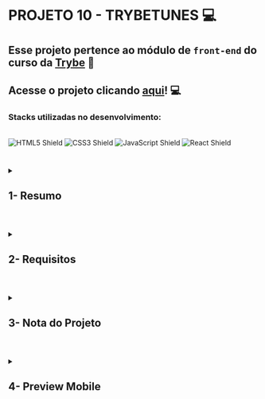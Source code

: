 # PROJETO 10 - TRYBETUNES :computer:

## Esse projeto pertence ao módulo de `front-end` do curso da [Trybe](https://www.betrybe.com/) :green_heart:

## Acesse o projeto clicando [aqui](https://jonnoliveira.github.io/trybe-project-10-trybetunes/)! :computer:
 
### Stacks utilizadas no desenvolvimento:
<div style="display: inline_block"><br>
  <img src="https://img.shields.io/badge/HTML5-E34F26?style=for-the-badge&logo=html5&logoColor=white" alt="HTML5 Shield" />
  <img src="https://img.shields.io/badge/CSS3-1572B6?style=for-the-badge&logo=css3&logoColor=white" alt="CSS3 Shield" />
  <img src="https://img.shields.io/badge/JavaScript-323330?style=for-the-badge&logo=javascript&logoColor=F7DF1E" alt="JavaScript Shield" />
   <img src="https://img.shields.io/badge/React-20232A?style=for-the-badge&logo=react&logoColor=61DAFB" alt="React Shield" />
</div>

#
 
<details>
 
<summary>
  
## 1- Resumo
  
</summary>

No projeto TrybeTunes, além da componentização, tive a oportunidade de trabalhar com o ciclo de vida dos componentes React e com a criação de novas rotas para as páginas da aplicação utilizando o React Router. Com isso feito é possível pesquisar e listar álbuns e músicas de diversas bandas e artistas. Até mesmo ouvir a prévia de cada música e favoritar suas músicas favoritas. Veja mais abaixo!

</details>

#

<details>
 
<summary>
 
## 2- Requisitos

</summary>

* I. Crie as rotas necessárias para a aplicação

* II. Crie um formulário para identificação

* III. Crie um componente de cabeçalho

* IV. Crie os links de navegação no cabeçalho

* V. Crie o formulário para pesquisar artistas

* VI. Faça a requisição para pesquisar artistas

* VII. Crie a lista de músicas do álbum selecionado

* VIII. Crie o mecanismo para adicionar músicas na lista de músicas favoritas

* IX. Faça a requisição para recuperar as músicas favoritas ao entrar na página do Álbum

* X. Faça a requisição para recuperar as músicas favoritas e atualizar a lista após favoritar uma música

* XI. Crie o mecanismo para remover músicas na lista de músicas favoritas
---

## Requisitos bônus

* XII. Crie a lista de músicas favoritas

* XIII. Crie a exibição de perfil

* XIV. Crie o formulário de edição de perfil

</details>

# 

<details>
 
<summary>

## 3- Nota do Projeto
 
</summary>

## 100% :heavy_check_mark:

![Project-Trybetuns-Grade](https://github.com/jonnoliveira/trybe-project-10-trybetunes/blob/main/image/trybetunes-grade.png)

</details> 
 
# 

<details>
 
<summary>

## 4- Preview Mobile

</summary>

![Project-Trybetuns-preview-1](https://github.com/jonnoliveira/trybe-project-10-trybetunes/blob/main/image/Trybetunes-preview-1-new.png)
![Project-Trybetuns-preview-2](https://github.com/jonnoliveira/trybe-project-10-trybetunes/blob/main/image/Trybetunes-preview-2-new.png)
![Project-Trybetuns-preview-3](https://github.com/jonnoliveira/trybe-project-10-trybetunes/blob/main/image/Trybetunes-preview-3-new.png)
![Project-Trybetuns-preview-4](https://github.com/jonnoliveira/trybe-project-10-trybetunes/blob/main/image/Trybetunes-preview-4-new.png)
![Project-Trybetuns-preview-5](https://github.com/jonnoliveira/trybe-project-10-trybetunes/blob/main/image/Trybetunes-preview-5-new.png)
![Project-Trybetuns-preview-6](https://github.com/jonnoliveira/trybe-project-10-trybetunes/blob/main/image/Trybetunes-preview-6-new.png)
![Project-Trybetuns-preview-7](https://github.com/jonnoliveira/trybe-project-10-trybetunes/blob/main/image/Trybetunes-preview-7-new.png)
  
</details>
